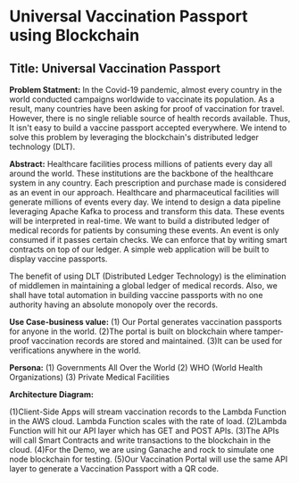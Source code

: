 # Universal Vaccination Passport using Blockchain

## Title: Universal Vaccination Passport

**Problem Statment:**
In the Covid-19 pandemic, almost every country in the world conducted campaigns worldwide to vaccinate its population. As a result, many countries have been asking for proof of vaccination for travel. However, there is no single reliable source of health records available. Thus, It isn't easy to build a vaccine passport accepted everywhere. We intend to solve this problem by leveraging the blockchain's distributed ledger technology (DLT).

**Abstract:** 
Healthcare facilities process millions of patients every day all around the world. These institutions are the backbone of the healthcare system in any country. Each prescription and purchase made is considered as an event in our approach. Healthcare and pharmaceutical facilities will generate millions of events every day. We intend to design a data pipeline leveraging Apache Kafka to process and transform this data. These events will be interpreted in real-time. We want to build a distributed ledger of medical records for patients by consuming these events. An event is only consumed if it passes certain checks. We can enforce that by writing smart contracts on top of our ledger. A simple web application will be built to display vaccine passports. 

The benefit of using DLT (Distributed Ledger Technology) is the elimination of middlemen in maintaining a global ledger of medical records. Also, we shall have total automation in building vaccine passports with no one authority having an absolute monopoly over the records. 

**Use Case-business value:** 
(1) Our Portal generates vaccination passports for anyone in the world.
(2)The portal is built on blockchain where tamper-proof vaccination records are stored and maintained. 
(3)It can be used for verifications anywhere in the world.

​**Persona:**
(1) Governments All Over the World
(2) WHO (World Health Organizations)
(3) Private Medical Facilities 

**Architecture Diagram:**

(1)Client-Side Apps will stream vaccination records to the Lambda Function in the AWS cloud.
Lambda Function scales with the rate of load.
(2)Lambda Function will hit our API layer which has GET and POST APIs.
(3)The APIs will call Smart Contracts and write transactions to the blockchain in the cloud. 
(4)For the Demo, we are using Ganache and rock to simulate one node blockchain for testing.
(5)Our Vaccination Portal will use the same API layer to generate a Vaccination Passport with a QR code.


